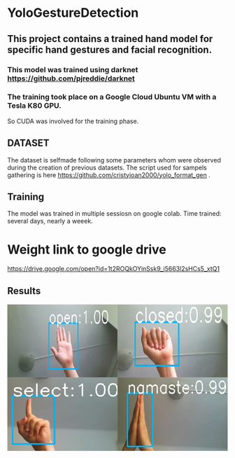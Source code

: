 # YoloGestureDetection

## This project contains a trained hand model for specific hand gestures and facial recognition.

### This model was trained using darknet https://github.com/pjreddie/darknet


### The training took place on a Google Cloud Ubuntu VM with a Tesla K80 GPU.
So CUDA was involved for the training phase.

## DATASET
The dataset is selfmade following some parameters whom were observed during the creation of previous datasets.
The script used for sampels gathering is here https://github.com/cristyioan2000/yolo_format_gen .


## Training
The model was trained in multiple sessiosn  on google colab. Time trained: several days, nearly a weeek.

# Weight link to google drive #
https://drive.google.com/open?id=1t2ROQkOYinSsk9_i5663l2sHCs5_xtQ1


## Results ##
![alt text](https://github.com/cristyioan2000/YoloGestureDetection/blob/master/Res.png)

